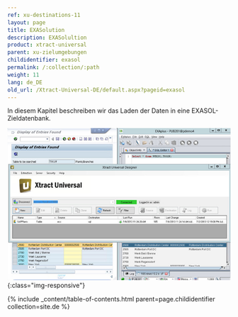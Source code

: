 ```yaml
---
ref: xu-destinations-11
layout: page
title: EXASolution
description: EXASolultion
product: xtract-universal
parent: xu-zielumgebungen
childidentifier: exasol
permalink: /:collection/:path
weight: 11
lang: de_DE
old_url: /Xtract-Universal-DE/default.aspx?pageid=exasol
---
```


In diesem Kapitel beschreiben wir das Laden der Daten in eine EXASOL-Zieldatenbank.

![Exa-Extraction-Designer](/img/content/Exa-Extraction-Designer.jpg){:class="img-responsive"}

{% include _content/table-of-contents.html parent=page.childidentifier collection=site.de %}